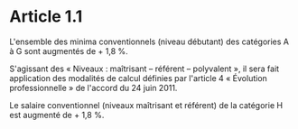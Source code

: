 # Article 1.1

L'ensemble des minima conventionnels (niveau débutant) des catégories A à G sont augmentés de + 1,8 %.

S'agissant des « Niveaux : maîtrisant – référent – polyvalent », il sera fait application des modalités de calcul définies par l'article 4 « Évolution professionnelle » de l'accord du 24 juin 2011.

Le salaire conventionnel (niveaux maîtrisant et référent) de la catégorie H est augmenté de + 1,8 %.

